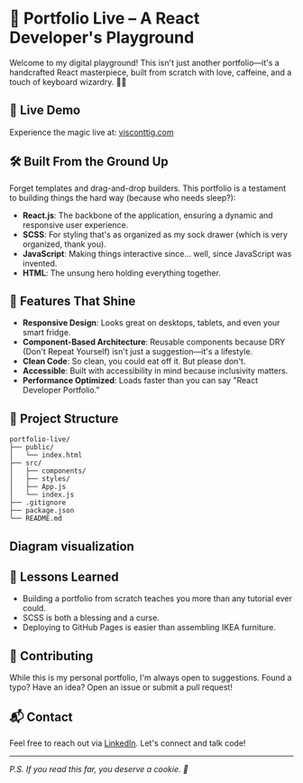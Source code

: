 # 🎨 Portfolio Live – A React Developer's Playground

Welcome to my digital playground! This isn't just another portfolio—it's a handcrafted React masterpiece, built from scratch with love, caffeine, and a touch of keyboard wizardry. 🧙‍♂️

## 🚀 Live Demo

Experience the magic live at: [visconttig.com](https://visconttig.com/)

## 🛠️ Built From the Ground Up

Forget templates and drag-and-drop builders. This portfolio is a testament to building things the hard way (because who needs sleep?):

- **React.js**: The backbone of the application, ensuring a dynamic and responsive user experience.
- **SCSS**: For styling that's as organized as my sock drawer (which is very organized, thank you).
- **JavaScript**: Making things interactive since... well, since JavaScript was invented.
- **HTML**: The unsung hero holding everything together.

## 🎯 Features That Shine

- **Responsive Design**: Looks great on desktops, tablets, and even your smart fridge.
- **Component-Based Architecture**: Reusable components because DRY (Don't Repeat Yourself) isn't just a suggestion—it's a lifestyle.
- **Clean Code**: So clean, you could eat off it. But please don't.
- **Accessible**: Built with accessibility in mind because inclusivity matters.
- **Performance Optimized**: Loads faster than you can say "React Developer Portfolio."

## 📁 Project Structure

```
portfolio-live/
├── public/
│   └── index.html
├── src/
│   ├── components/
│   ├── styles/
│   ├── App.js
│   └── index.js
├── .gitignore
├── package.json
└── README.md
```


## Diagram visualization

<!-- ![Visualization of the codebase](./diagram.svg) -->

## 🧠 Lessons Learned

- Building a portfolio from scratch teaches you more than any tutorial ever could.
- SCSS is both a blessing and a curse.
- Deploying to GitHub Pages is easier than assembling IKEA furniture.

## 🤝 Contributing

While this is my personal portfolio, I'm always open to suggestions. Found a typo? Have an idea? Open an issue or submit a pull request!

## 📬 Contact

Feel free to reach out via [LinkedIn](https://www.linkedin.com/in/visconttig/). Let's connect and talk code!

---

_P.S. If you read this far, you deserve a cookie. 🍪_
